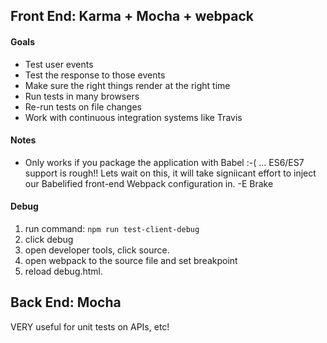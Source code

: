 ## Front End: Karma + Mocha + webpack

#### Goals

- Test user events
- Test the response to those events
- Make sure the right things render at the right time
- Run tests in many browsers
- Re-run tests on file changes
- Work with continuous integration systems like Travis

#### Notes

- Only works if you package the application with Babel :-(   ... ES6/ES7 support is rough!! Lets wait on this, it will take signiicant effort to inject our Babelified front-end Webpack configuration in. -E Brake

#### Debug
1. run command: `npm run test-client-debug`
2. click debug
3. open developer tools, click source.
4. open webpack to the source file and set breakpoint
5. reload debug.html.

## Back End: Mocha

VERY useful for unit tests on APIs, etc!
